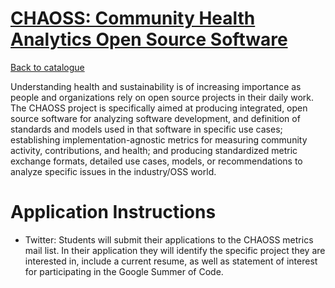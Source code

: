 
# [CHAOSS: Community Health Analytics Open Source Software](https://chaoss.community/)

[Back to catalogue](../README.md#community-health-analytics-open-source-software-chaoss)

Understanding health and sustainability is of increasing importance as people and organizations rely on open source projects in their daily work. The CHAOSS project is specifically aimed at producing integrated, open source software for analyzing software development, and definition of standards and models used in that software in specific use cases; establishing implementation-agnostic metrics for measuring community activity, contributions, and health; and producing standardized metric exchange formats, detailed use cases, models, or recommendations to analyze specific issues in the industry/OSS world.

# Application Instructions

* Twitter: Students will submit their applications to the CHAOSS metrics mail list. In their application they will identify the specific project they are interested in, include a current resume, as well as statement of interest for participating in the Google Summer of Code.